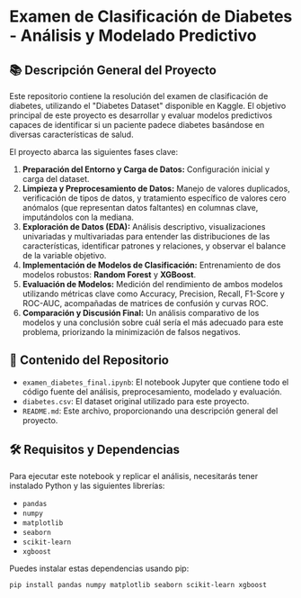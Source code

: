# Examen de Clasificación de Diabetes - Análisis y Modelado Predictivo

## 📚 Descripción General del Proyecto

Este repositorio contiene la resolución del examen de clasificación de diabetes, utilizando el "Diabetes Dataset" disponible en Kaggle. El objetivo principal de este proyecto es desarrollar y evaluar modelos predictivos capaces de identificar si un paciente padece diabetes basándose en diversas características de salud.

El proyecto abarca las siguientes fases clave:
1.  **Preparación del Entorno y Carga de Datos:** Configuración inicial y carga del dataset.
2.  **Limpieza y Preprocesamiento de Datos:** Manejo de valores duplicados, verificación de tipos de datos, y tratamiento específico de valores cero anómalos (que representan datos faltantes) en columnas clave, imputándolos con la mediana.
3.  **Exploración de Datos (EDA):** Análisis descriptivo, visualizaciones univariadas y multivariadas para entender las distribuciones de las características, identificar patrones y relaciones, y observar el balance de la variable objetivo.
4.  **Implementación de Modelos de Clasificación:** Entrenamiento de dos modelos robustos: **Random Forest** y **XGBoost**.
5.  **Evaluación de Modelos:** Medición del rendimiento de ambos modelos utilizando métricas clave como Accuracy, Precision, Recall, F1-Score y ROC-AUC, acompañadas de matrices de confusión y curvas ROC.
6.  **Comparación y Discusión Final:** Un análisis comparativo de los modelos y una conclusión sobre cuál sería el más adecuado para este problema, priorizando la minimización de falsos negativos.

## 📁 Contenido del Repositorio

* `examen_diabetes_final.ipynb`: El notebook Jupyter que contiene todo el código fuente del análisis, preprocesamiento, modelado y evaluación.
* `diabetes.csv`: El dataset original utilizado para este proyecto.
* `README.md`: Este archivo, proporcionando una descripción general del proyecto.

## 🛠️ Requisitos y Dependencias

Para ejecutar este notebook y replicar el análisis, necesitarás tener instalado Python y las siguientes librerías:

* `pandas`
* `numpy`
* `matplotlib`
* `seaborn`
* `scikit-learn`
* `xgboost`

Puedes instalar estas dependencias usando pip:
```bash
pip install pandas numpy matplotlib seaborn scikit-learn xgboost
